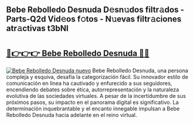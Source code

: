 ## Bebe Rebolledo Desnuda D𝚎sn𝚞dos filtr𝚊dos - Parts-Q2d Vid𝚎os f𝚘tos - N𝚞evas filtr𝚊ciones atr𝚊ctivas t3bNl

# <h2><a href="http://mbcsemb.tromn.icu/?c=Bebe+Rebolledo+Desnuda">🔗👉👉👉 Bebe Rebolledo Desnuda 🔗🔗</a></h2>

[![Bebe Rebolledo Desnuda nuevo](https://i.imgur.com/pEAQMta.gif)](http://mbcsemb.tromn.icu/?c=Bebe+Rebolledo+Desnuda)
Bebe Rebolledo Desnuda, una persona compleja y esquiva, desafía la categorización fácil. Su innovador estilo de comunicación en línea ha cautivado y enfurecido a sus seguidores, encendiendo debates sobre ética, autorrepresentación y la naturaleza evolutiva de las sociedades virtuales. A pesar de la incertidumbre de sus próximos pasos, su impacto en el panorama digital es significativo. La determinación inquebrantable y el encanto innegable impulsan a Bebe Rebolledo Desnuda hacia adelante en el reino virtual.
